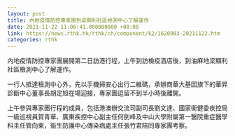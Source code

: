 ```yaml
---
layout: post
title: 內地疫情防控專家團到梁顯利社區檢測中心了解運作
date: 2021-11-22 11:06:41.000000000 +08:00
link: https://news.rthk.hk/rthk/ch/component/k2/1620903-20211122.htm
categories: rthk
---
```


內地疫情防控專家團展開第二日訪港行程，上午到訪檢疫酒店後，到油麻地梁顯利社區檢測中心了解運作。

一行人抵達檢測中心外，先以手機掃安心出行二維碼，承辦商華大基因旗下的華昇診斷中心董事長胡定旭在場迎接，專家團逗留不到半小時後離開。

上午參與專家團行程的成員，包括港澳辦交流司副司長劉文達、國家衞健委疾控局一級巡視員賀青華、廣東疾控中心副主任何劍峰及中山大學附屬第一醫院重症醫學科主任管向東，衞生防護中心傳染病處主任張竹君陪同專家團考察。
